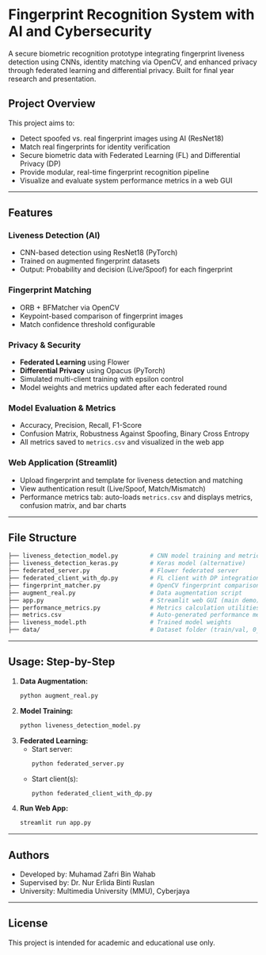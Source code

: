 # Fingerprint Recognition System with AI and Cybersecurity

A secure biometric recognition prototype integrating fingerprint liveness detection using CNNs, identity matching via OpenCV, and enhanced privacy through federated learning and differential privacy. Built for final year research and presentation.

## Project Overview
This project aims to:

- Detect spoofed vs. real fingerprint images using AI (ResNet18)
- Match real fingerprints for identity verification
- Secure biometric data with Federated Learning (FL) and Differential Privacy (DP)
- Provide modular, real-time fingerprint recognition pipeline
- Visualize and evaluate system performance metrics in a web GUI

---

## Features

### Liveness Detection (AI)
- CNN-based detection using ResNet18 (PyTorch)
- Trained on augmented fingerprint datasets
- Output: Probability and decision (Live/Spoof) for each fingerprint

### Fingerprint Matching
- ORB + BFMatcher via OpenCV
- Keypoint-based comparison of fingerprint images
- Match confidence threshold configurable

### Privacy & Security
- **Federated Learning** using Flower
- **Differential Privacy** using Opacus (PyTorch)
- Simulated multi-client training with epsilon control
- Model weights and metrics updated after each federated round

### Model Evaluation & Metrics
- Accuracy, Precision, Recall, F1-Score
- Confusion Matrix, Robustness Against Spoofing, Binary Cross Entropy
- All metrics saved to `metrics.csv` and visualized in the web app

### Web Application (Streamlit)
- Upload fingerprint and template for liveness detection and matching
- View authentication result (Live/Spoof, Match/Mismatch)
- Performance metrics tab: auto-loads `metrics.csv` and displays metrics, confusion matrix, and bar charts

---

## File Structure

```bash
├── liveness_detection_model.py         # CNN model training and metrics export (main)
├── liveness_detection_keras.py         # Keras model (alternative)
├── federated_server.py                 # Flower federated server
├── federated_client_with_dp.py         # FL client with DP integration, auto-load/save model & metrics
├── fingerprint_matcher.py              # OpenCV fingerprint comparison logic
├── augment_real.py                     # Data augmentation script
├── app.py                              # Streamlit web GUI (main demo)
├── performance_metrics.py              # Metrics calculation utilities
├── metrics.csv                         # Auto-generated performance metrics
├── liveness_model.pth                  # Trained model weights
├── data/                               # Dataset folder (train/val, 0_live/spoof)
```

---

## Usage: Step-by-Step

1. **Data Augmentation:**
   ```bash
   python augment_real.py
   ```
2. **Model Training:**
   ```bash
   python liveness_detection_model.py
   ```
3. **Federated Learning:**
   - Start server:
     ```bash
     python federated_server.py
     ```
   - Start client(s):
     ```bash
     python federated_client_with_dp.py
     ```
4. **Run Web App:**
   ```bash
   streamlit run app.py
   ```

---

## Authors
- Developed by: Muhamad Zafri Bin Wahab
- Supervised by: Dr. Nur Erlida Binti Ruslan
- University: Multimedia University (MMU), Cyberjaya

---

## License
This project is intended for academic and educational use only.